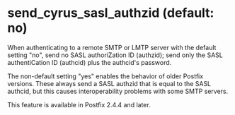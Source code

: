 # send_cyrus_sasl_authzid (default: no)
 When authenticating to a remote SMTP or LMTP server with the
default setting "no", send no SASL authoriZation ID (authzid); send
only the SASL authentiCation ID (authcid) plus the authcid's password.



 The non-default setting "yes" enables the behavior of older
Postfix versions. These always send a SASL authzid that is equal
to the SASL authcid, but this causes interoperability problems
with some SMTP servers. 


 This feature is available in Postfix 2.4.4 and later. 


